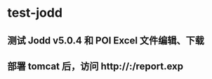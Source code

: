 # test-jodd

## 测试 Jodd v5.0.4 和 POI Excel 文件编辑、下载

## 部署 tomcat 后，访问 http://<domain>:<port>/report.exp
